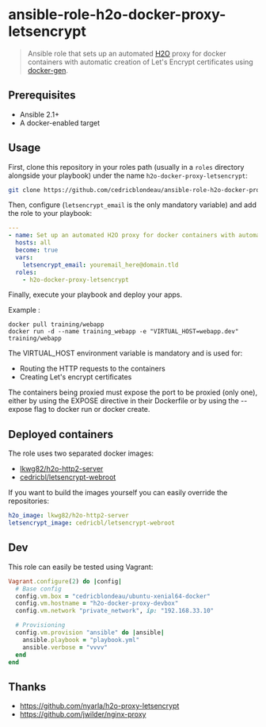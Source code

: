 # ansible-role-h2o-docker-proxy-letsencrypt

> Ansible role that sets up an automated [H2O](https://github.com/h2o/h2o) proxy for docker containers
with automatic creation of Let's Encrypt certificates using [docker-gen](https://github.com/jwilder/docker-gen).

## Prerequisites

- Ansible 2.1+
- A docker-enabled target

## Usage

First, clone this repository in your roles path (usually in a `roles` directory alongside your playbook) 
under the name `h2o-docker-proxy-letsencrypt`:

```bash
git clone https://github.com/cedricblondeau/ansible-role-h2o-docker-proxy-letsencrypt roles/h2o-docker-proxy-letsencrypt
```

Then, configure (`letsencrypt_email` is the only mandatory variable) and add the role to your playbook:

```yaml
---
- name: Set up an automated H2O proxy for docker containers with automatic creation of Let's Encrypt certificates
  hosts: all
  become: true
  vars:
    letsencrypt_email: youremail_here@domain.tld
  roles:
    - h2o-docker-proxy-letsencrypt
```

Finally, execute your playbook and deploy your apps.

Example :

```
docker pull training/webapp
docker run -d --name training_webapp -e "VIRTUAL_HOST=webapp.dev" training/webapp
```

The VIRTUAL_HOST environment variable is mandatory and is used for:

- Routing the HTTP requests to the containers
- Creating Let's encrypt certificates

The containers being proxied must expose the port to be proxied (only one),
either by using the EXPOSE directive in their Dockerfile 
or by using the --expose flag to docker run or docker create.

## Deployed containers

The role uses two separated docker images:

- [lkwg82/h2o-http2-server](https://github.com/lkwg82/h2o.docker)
- [cedricbl/letsencrypt-webroot](https://github.com/cedricblondeau/docker-letsencrypt-webroot)

If you want to build the images yourself you can easily override the repositories:

```yaml
h2o_image: lkwg82/h2o-http2-server
letsencrypt_image: cedricbl/letsencrypt-webroot
```

## Dev

This role can easily be tested using Vagrant:

```ruby
Vagrant.configure(2) do |config|
  # Base config
  config.vm.box = "cedricblondeau/ubuntu-xenial64-docker"
  config.vm.hostname = "h2o-docker-proxy-devbox"
  config.vm.network "private_network", ip: "192.168.33.10"

  # Provisioning
  config.vm.provision "ansible" do |ansible|
    ansible.playbook = "playbook.yml"
    ansible.verbose = "vvvv"
  end
end
```

## Thanks

- https://github.com/nyarla/h2o-proxy-letsencrypt
- https://github.com/jwilder/nginx-proxy
